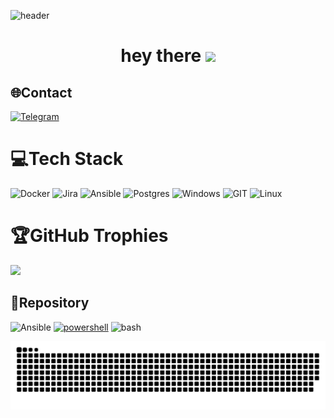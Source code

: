 ![header](https://capsule-render.vercel.app/api?type=waving&color=gradient&height=256&section=header&text=Hello%20World!&fontSize=75&animation=fadeIn&fontAlignY=38&desc=Welcome%20to%20my%20GitHub%20profile!%20Put%20stars,%20fork%20and%20contribute!&descAlignY=51&descAlign=62)

<h1 align="center">
  hey there
  <img src="https://media.giphy.com/media/hvRJCLFzcasrR4ia7z/giphy.gif" width="30px"/>
</h1>

## 🌐Contact
[![Telegram](https://img.shields.io/badge/Telegram-2CA5E0?style=for-the-badge&logo=telegram&logoColor=white)](https://t.me/HE11CAT) 


# 💻Tech Stack
![Docker](https://img.shields.io/badge/docker-%230db7ed.svg?style=for-the-badge&logo=docker&logoColor=white) ![Jira](https://img.shields.io/badge/jira-%230A0FFF.svg?style=for-the-badge&logo=jira&logoColor=white) ![Ansible](https://img.shields.io/badge/ansible-%231A1918.svg?style=for-the-badge&logo=ansible&logoColor=white) ![Postgres](https://img.shields.io/badge/postgres-%23316192.svg?style=for-the-badge&logo=postgresql&logoColor=white) ![Windows](https://img.shields.io/badge/Windows-0078D6?style=for-the-badge&logo=windows&logoColor=white) ![GIT](https://img.shields.io/badge/GIT-E44C30?style=for-the-badge&logo=git&logoColor=white) ![Linux](https://img.shields.io/badge/Linux-FCC624?style=for-the-badge&logo=linux&logoColor=black)
# 🏆GitHub Trophies
![](https://github-trophies.vercel.app/?username=he11c0t&theme=dark_dimmed&no-frame=true&no-bg=false&margin-w=4)

## 🔗Repository
![Ansible](https://img.shields.io/badge/ansible-%231A1918.svg?style=for-the-badge&logo=ansible&logoColor=white) 
[![powershell ](https://img.shields.io/badge/powershell-5391FE?style=for-the-badge&logo=powershell&logoColor=white)](https://github.com/he11c0t/powershell)
![bash](https://img.shields.io/badge/Shell_Script-121011?style=for-the-badge&logo=gnu-bash&logoColor=white)

<picture>
  <source media="(prefers-color-scheme: dark)" srcset="https://raw.githubusercontent.com/platane/platane/output/github-contribution-grid-snake-dark.svg">
  <source media="(prefers-color-scheme: light)" srcset="https://raw.githubusercontent.com/platane/platane/output/github-contribution-grid-snake.svg">
  <img alt="github contribution grid snake animation" src="https://raw.githubusercontent.com/platane/platane/output/github-contribution-grid-snake.svg">
</picture>

